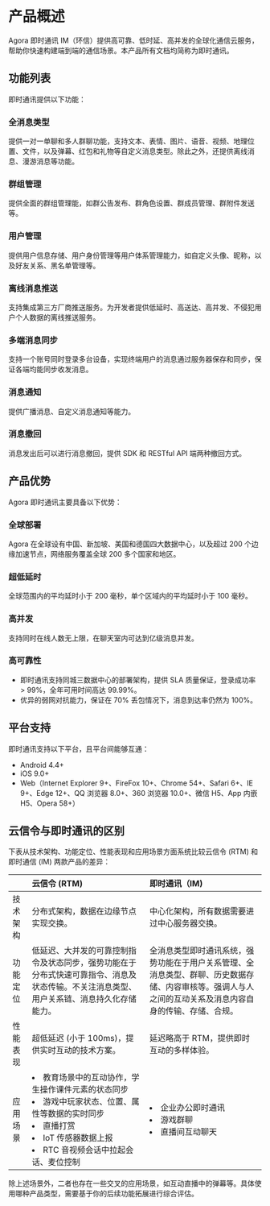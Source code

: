 # 产品概述

Agora 即时通讯 IM（环信）提供高可靠、低时延、高并发的全球化通信云服务，帮助你快速构建端到端的通信场景。本产品所有文档均简称为即时通讯。

## 功能列表

即时通讯提供以下功能：

### 全消息类型

提供一对一单聊和多人群聊功能，支持文本、表情、图片、语音、视频、地理位置、文件，以及弹幕、红包和礼物等自定义消息类型。除此之外，还提供离线消息、漫游消息等功能。

### 群组管理

提供全面的群组管理能，如群公告发布、群角色设置、群成员管理、群附件发送等。

### 用户管理

提供用户信息存储、用户身份管理等用户体系管理能力，如自定义头像、昵称，以及好友关系、黑名单管理等。

### 离线消息推送

支持集成第三方厂商推送服务。为开发者提供低延时、高送达、高并发、不侵犯用户个人数据的离线推送服务。

### 多端消息同步

支持一个账号同时登录多台设备，实现终端用户的消息通过服务器保存和同步，保证各端均能同步收发消息。

### 消息通知

提供广播消息、自定义消息通知等能力。

### 消息撤回

消息发出后可以进行消息撤回，提供 SDK 和 RESTful API 端两种撤回方式。

## 产品优势

Agora 即时通讯主要具备以下优势：

### 全球部署

Agora 在全球设有中国、新加坡、美国和德国四大数据中心，以及超过 200 个边缘加速节点，网络服务覆盖全球 200 多个国家和地区。

### 超低延时

全球范围内的平均延时小于 200 毫秒，单个区域内的平均延时小于 100 毫秒。

### 高并发

支持同时在线人数无上限，在聊天室内可达到亿级消息并发。

### 高可靠性

- 即时通讯支持同城三数据中心的部署架构，提供 SLA 质量保证，登录成功率 > 99%，全年可用时间高达 99.99%。
- 优异的弱网对抗能力，保证在 70% 丢包情况下，消息到达率仍然为 100%。

## 平台支持

即时通讯支持以下平台，且平台间能够互通：

- Android 4.4+
- iOS 9.0+
- Web（Internet Explorer 9+、FireFox 10+、Chrome 54+、Safari 6+、IE 9+、Edge 12+、QQ 浏览器 8.0+、360 浏览器 10.0+、微信 H5、App 内嵌 H5、Opera 58+）

## 云信令与即时通讯的区别

下表从技术架构、功能定位、性能表现和应用场景方面系统比较云信令 (RTM) 和即时通信 (IM) 两款产品的差异：

|          | 云信令 (RTM)   | 即时通讯（IM)                         |
| :------- | :---------------- | :-------------------- |
| 技术架构 | 分布式架构，数据在边缘节点实现交换。 | 中心化架构，所有数据需要进过中心服务器交换。 |
| 功能定位 | 低延迟、大并发的可靠控制指令及状态同步，强势功能在于分布式快速可靠指令、消息及状态传输。不关注消息类型、用户关系链、消息持久化存储能力。 | 全消息类型即时通讯系统，强势功能在于用户关系管理、全消息类型、群聊、历史数据存储、内容审核等。强调人与人之间的互动关系及消息内容自身的传输、存储、合规。 |
| 性能表现 | 超低延迟 (小于 100ms)，提供实时互动的技术方案。 | 延迟略高于 RTM，提供即时互动的多样体验。 |
| 应用场景 |<li>教育场景中的互动协作，学生操作课件元素的状态同步<li>游戏中玩家状态、位置、属性等数据的实时同步<li>直播打赏<li>IoT 传感器数据上报<li>RTC 音视频会话中拉起会话、麦位控制 | <li>企业办公即时通讯<li>游戏群聊<li>直播间互动聊天 |

除上述场景外，二者也存在一些交叉的应用场景，如互动直播中的弹幕等。具体使用哪种产品类型，需要基于你的后续功能拓展进行综合评估。